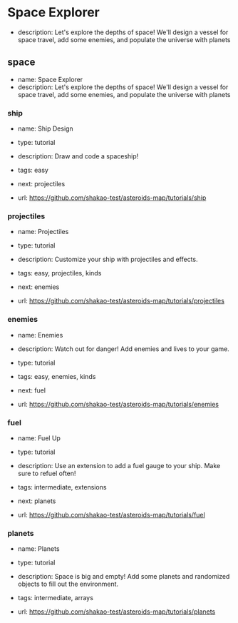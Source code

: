 # Space Explorer
* description: Let's explore the depths of space! We'll design a vessel for space travel, add some enemies, and populate the universe with planets

## space
* name: Space Explorer
* description: Let's explore the depths of space! We'll design a vessel for space travel, add some enemies, and populate the universe with planets

### ship

* name: Ship Design
* type: tutorial
* description: Draw and code a spaceship!
* tags: easy
* next: projectiles

* url: https://github.com/shakao-test/asteroids-map/tutorials/ship

### projectiles

* name: Projectiles
* type: tutorial
* description: Customize your ship with projectiles and effects.
* tags: easy, projectiles, kinds
* next: enemies

* url: https://github.com/shakao-test/asteroids-map/tutorials/projectiles

### enemies

* name: Enemies
* description: Watch out for danger! Add enemies and lives to your game.
* type: tutorial
* tags: easy, enemies, kinds
* next: fuel

* url: https://github.com/shakao-test/asteroids-map/tutorials/enemies

### fuel

* name: Fuel Up
* type: tutorial
* description: Use an extension to add a fuel gauge to your ship. Make sure to refuel often!
* tags: intermediate, extensions
* next: planets

* url: https://github.com/shakao-test/asteroids-map/tutorials/fuel

### planets

* name: Planets
* type: tutorial
* description: Space is big and empty! Add some planets and randomized objects to fill out the environment.
* tags: intermediate, arrays

* url: https://github.com/shakao-test/asteroids-map/tutorials/planets
